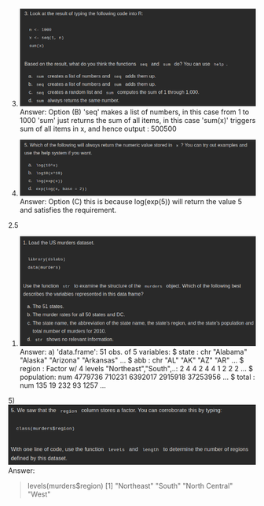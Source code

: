 3) ![alt text](image.png)
Answer: Option (B)
'seq' makes a list of numbers, in this case from 1 to 1000
'sum' just returns the sum of all items, in this case 'sum(x)' triggers sum of all items in x, and hence output : 500500

5) ![alt text](image-1.png)
Answer: Option (C)
this is because log(exp(5)) will return the value 5 and satisfies the requirement.

2.5 
1) ![alt text](image-2.png)
Answer:
a) 
'data.frame':	51 obs. of  5 variables:
 $ state     : chr  "Alabama" "Alaska" "Arizona" "Arkansas" ...
 $ abb       : chr  "AL" "AK" "AZ" "AR" ...
 $ region    : Factor w/ 4 levels "Northeast","South",..: 2 4 4 2 4 4 1 2 2 2 ...
 $ population: num  4779736 710231 6392017 2915918 37253956 ...
 $ total     : num  135 19 232 93 1257 ...  

5)![alt text](image-3.png)
Answer:
> levels(murders$region)
[1] "Northeast"     "South"         "North Central" "West" 


